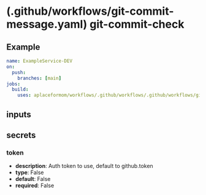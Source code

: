 # (.github/workflows/git-commit-message.yaml) git-commit-check

## Example

```yaml
name: ExampleService-DEV
on:
  push:
    branches: [main]
jobs:
  build:
    uses: aplaceformom/workflows/.github/workflows/.github/workflows/git-commit-message.yaml@main
```

## inputs

## secrets

### token

- **description**: Auth token to use, default to github.token
- **type**: False
- **default**: False
- **required**: False
